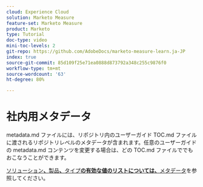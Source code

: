 ```yaml
---
cloud: Experience Cloud
solution: Marketo Measure
feature-set: Marketo Measure
product: Marketo
type: Tutorial
doc-type: video
mini-toc-levels: 2
git-repo: https://github.com/AdobeDocs/marketo-measure-learn.ja-JP
index: true
source-git-commit: 85d109f25e71ea0888d873792a348c255c9876f0
workflow-type: tm+mt
source-wordcount: '63'
ht-degree: 80%

---
```



# 社内用メタデータ

metadata.md ファイルには、リポジトリ内のユーザーガイド TOC.md ファイルに渡されるリポジトリレベルのメタデータが含まれます。任意のユーザーガイドの metadata.md コンテンツを変更する場合は、どの TOC.md ファイルででもおこなうことができます。

[ソリューション&#x200B;**、**&#x200B;製品&#x200B;**、**&#x200B;タイプ&#x200B;**の有効な値のリストについては、**&#x200B;メタデータ](https://experienceleague.adobe.com/docs/authoring-guide-exl/using/editing/user-guide-setup/metadata.html)を参照してください。
